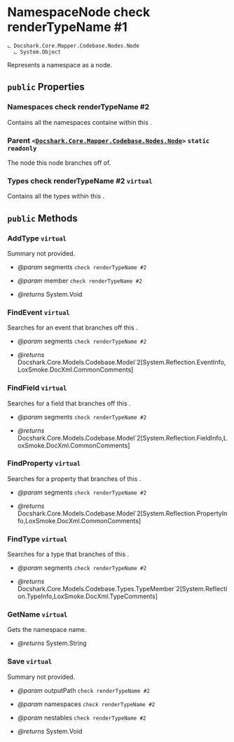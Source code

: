 # NamespaceNode check renderTypeName #1

```
ட Docshark.Core.Mapper.Codebase.Nodes.Node
  ட System.Object
```

Represents a namespace as a node.

## `public` Properties

### Namespaces check renderTypeName #2

Contains all the namespaces containe within this <see cref="T:Docshark.Core.Mapper.Codebase.Nodes.NamespaceNode" />.

### Parent <code><<a href="./Node.md">Docshark.Core.Mapper.Codebase.Nodes.Node</a>></code> `static` `readonly`

The node this node branches off of.

### Types check renderTypeName #2 `virtual`

Contains all the types within this <see cref="T:Docshark.Core.Mapper.Codebase.Nodes.NamespaceNode" />.



## `public` Methods

### AddType `virtual`

Summary not provided.

- *@param* segments `check renderTypeName #2`
- *@param* member `check renderTypeName #2`

- *@returns* System.Void

### FindEvent `virtual`

Searches for an event that branches off this <see cref="T:Docshark.Core.Mapper.Codebase.Nodes.NamespaceNode" />.

- *@param* segments `check renderTypeName #2`

- *@returns* Docshark.Core.Models.Codebase.Model`2[System.Reflection.EventInfo,LoxSmoke.DocXml.CommonComments]

### FindField `virtual`

Searches for a field that branches off this <see cref="T:Docshark.Core.Mapper.Codebase.Nodes.NamespaceNode" />.

- *@param* segments `check renderTypeName #2`

- *@returns* Docshark.Core.Models.Codebase.Model`2[System.Reflection.FieldInfo,LoxSmoke.DocXml.CommonComments]

### FindProperty `virtual`

Searches for a property that branches of this <see cref="T:Docshark.Core.Mapper.Codebase.Nodes.NamespaceNode" />.

- *@param* segments `check renderTypeName #2`

- *@returns* Docshark.Core.Models.Codebase.Model`2[System.Reflection.PropertyInfo,LoxSmoke.DocXml.CommonComments]

### FindType `virtual`

Searches for a type that branches of this <see cref="T:Docshark.Core.Mapper.Codebase.Nodes.NamespaceNode" />.

- *@param* segments `check renderTypeName #2`

- *@returns* Docshark.Core.Models.Codebase.Types.TypeMember`2[System.Reflection.TypeInfo,LoxSmoke.DocXml.TypeComments]

### GetName `virtual`

Gets the namespace name.

- *@returns* System.String

### Save `virtual`

Summary not provided.

- *@param* outputPath `check renderTypeName #2`
- *@param* namespaces `check renderTypeName #2`
- *@param* nestables `check renderTypeName #2`

- *@returns* System.Void